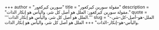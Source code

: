 +++
author = "سورين كيركغور"
title = "مقولة سورين كيركغور"
description = "مقولة سورين كيركغور: الملل هو أصل كل شر، واليأس هو إنكار الذات."
quote = '''الملل هو أصل كل شر، واليأس هو إنكار الذات.'''
slug = "الملل-هو-أصل-كل-شر،-واليأس-هو-إنكار-الذات"
+++
الملل هو أصل كل شر، واليأس هو إنكار الذات.
